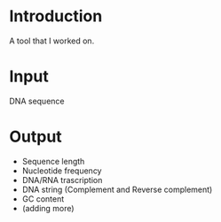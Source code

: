 # Introduction
A tool that I worked on.

# Input
DNA sequence

# Output
- Sequence length
- Nucleotide frequency
- DNA/RNA trascription
- DNA string (Complement and Reverse complement)
- GC content
- (adding more)
